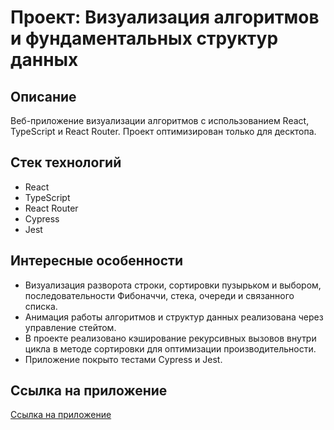 # Проект: Визуализация алгоритмов и фундаментальных структур данных

## Описание
Веб-приложение визуализации алгоритмов с использованием React, TypeScript и React Router. 
Проект оптимизирован только для десктопа.

## Стек технологий
- React
- TypeScript
- React Router
- Cypress
- Jest

## Интересные особенности
- Визуализация разворота строки, сортировки пузырьком и выбором, последовательности Фибоначчи, стека, очереди и связанного списка.
- Анимация работы алгоритмов и структур данных реализована через управление стейтом.
- В проекте реализовано кэширование рекурсивных вызовов внутри цикла в методе сортировки для оптимизации производительности.
- Приложение покрыто тестами Cypress и Jest.

## Ссылка на приложение
[Ссылка на приложение](https://algorithms-visualization-moj3jkh9g-lipatovpetr.vercel.app)


